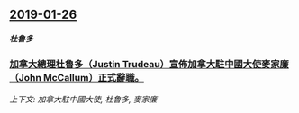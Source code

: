 ## [2019-01-26](/news/2019/01/26/index.md)

##### 杜魯多
### [加拿大總理杜魯多（Justin Trudeau）宣佈加拿大駐中國大使麥家廉（John McCallum）正式辭職。](/news/2019/01/26/加拿大總理杜魯多-Justin-Trudeau-宣佈加拿大駐中國大使麥家廉-John-McCallum-正式辭職.md)
_上下文: 加拿大駐中國大使, 杜魯多, 麥家廉_

